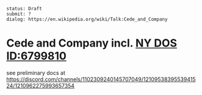 ```
status: Draft
submit: ?
dialog: https://en.wikipedia.org/wiki/Talk:Cede_and_Company
```

# Cede and Company incl. [NY DOS ID:6799810](https://bafybeifo5bwzj7lbiuwrmtrfibs3jfwjubwmj6ehwawkqufm6sqa4s6vw4.ipfs.dweb.link?filename=DTCC%20Articles%20Amendment%20Certified.pdf)
see preliminary docs at https://discord.com/channels/1102309240145707049/1210953839553941524/1210962275993657354
